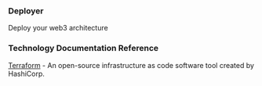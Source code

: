 ### Deployer

Deploy your web3 architecture

### Technology Documentation Reference

[Terraform](https://www.terraform.io/docs/index.html) - An open-source infrastructure as code software tool created by HashiCorp.
